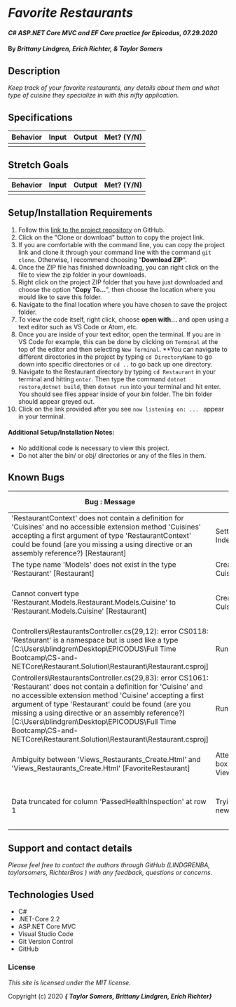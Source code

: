 # _Favorite Restaurants_

#### _C# ASP.NET Core MVC and EF Core practice for Epicodus, 07.29.2020_

#### By _**Brittany Lindgren, Erich Richter, & Taylor Somers**_


## Description

_Keep track of your favorite restaurants, any details about them and what type of cuisine they specialize in with this nifty application._


## Specifications

| Behavior   |   Input   |  Output |  Met? (Y/N)  |
|----------|:-------------:|------:|-----------:|
|    |   |    |    |



## Stretch Goals
| Behavior   |   Input   |  Output |  Met? (Y/N)  |
|----------|:-------------:|------:|-----------:|
|  |  |  |  |


## Setup/Installation Requirements

  1. Follow this [link to the project repository](https://github.com/LINDGRENBA/favorite-restaurants.git) on GitHub.  
  2. Click on the "Clone or download" button to copy the project link.     
  3. If you are comfortable with the command line, you can copy the project link and clone it through your command line with the command `git clone`. Otherwise, I recommend choosing "**Download ZIP**".     
   4. Once the ZIP file has finished downloading, you can right click on the file to view the zip folder in your downloads.     
  5. Right click on the project ZIP folder that you have just downloaded and choose the option "**Copy To...**", then choose the location where you would like to save this folder.      
  6. Navigate to the final location where you have chosen to save the project folder.      
  7. To view the code itself, right click, choose **open with...** and open using a text editor such as VS Code or Atom, etc.
  8. Once you are inside of your text editor, open the terminal. If you are in VS Code for example, this can be done by clicking on `Terminal` at the top of the editor and then selecting `New Terminal`. **You can navigate to different directories in the project by typing `cd DirectoryName` to go down into specific directories or `cd ..` to go back up one directory. 
  9. Navigate to the Restaurant directory by typing `cd Restaurant` in your terminal and hitting `enter`. Then type the command `dotnet restore`,`dotnet build`, then `dotnet run` into your terminal and hit enter. You should see files appear inside of your bin folder. The bin folder should appear greyed out. 
  10. Click on the link provided after you see `now listening on: ... ` appear in your terminal.


#### Additional Setup/Installation Notes:

* No additional code is necessary to view this project.   
* Do not alter the bin/ or obj/ directories or any of the files in them.

## Known Bugs

| Bug : Message |  Situation  | Resolved (Y/N) |  How was the issue resolved?  |
| ------- | ----- | ------ | ------- |
| 'RestaurantContext' does not contain a definition for 'Cuisines' and no accessible extension method 'Cuisines' accepting a first argument of type 'RestaurantContext' could be found (are you missing a using directive or an assembly reference?) [Restaurant] | Setting up CuisinesController Index View | Y | Add `public virtual DbSet<Cuisine> Cuisines { get; set; }` to RestaurantContext.cs |
| The type name 'Models' does not exist in the type 'Restaurant' [Restaurant] | Creating the Index view for Cuisine | Y | Added code to Controllers/RestaurantController |
| Cannot convert type 'Restaurant.Models.Restaurant.Models.Cuisine' to 'Restaurant.Models.Cuisine' [Restaurant] | Creating the Index view for Cuisine | Y | Update EntityFrameworkCore to version 2.2.6, delete bin and obj folders, run `dotnet restore` and `dotnet build`, close and re-open VS Code |
| Controllers\RestaurantsController.cs(29,12): error CS0118: 'Restaurant' is a namespace but is used like a type [C:\Users\blindgren\Desktop\EPICODUS\Full Time Bootcamp\CS-and-NETCore\Restaurant.Solution\Restaurant\Restaurant.csproj] | Running `dotnet build` | Y | Update EntityFrameworkCore to version 2.2.6, delete bin and obj folders, run `dotnet restore` and `dotnet build`, close and re-open VS Code |
| Controllers\RestaurantsController.cs(29,83): error CS1061: 'Restaurant' does not contain a definition for 'Cuisine' and no accessible extension method 'Cuisine' accepting a first argument of type 'Restaurant' could be found (are you missing a using directive or an assembly reference?) [C:\Users\blindgren\Desktop\EPICODUS\Full Time Bootcamp\CS-and-NETCore\Restaurant.Solution\Restaurant\Restaurant.csproj] | Running `dotnet build` | Y | Update EntityFrameworkCore to version 2.2.6, delete bin and obj folders, run `dotnet restore` and `dotnet build`, close and re-open VS Code |
| Ambiguity between 'Views_Restaurants_Create.Html' and 'Views_Restaurants_Create.Html' [FavoriteRestaurant] | Attempting to create dropdown box for Views/Restaurants/Create.cshtml | Y | Add datatype `Health` to property `PassedHealthInspection` in Restaurant.cs and update calls to datatype in other files. |
| Data truncated for column 'PassedHealthInspection' at row 1 | Trying to submit form to create a new Restaurant | Y | Changed data type for PassedHealthInspection column from ENUM to INT and set our default to 1 which corresponds to the 'no' answer |


## Support and contact details

_Please feel free to contact the authors through GitHub (LINDGRENBA, taylorsomers, RichterBros ) with any feedback, questions or concerns._


## Technologies Used

* C#
* .NET-Core 2.2
* ASP.NET Core MVC
* Visual Studio Code
* Git Version Control
* GitHub


### License

*This site is licensed under the MIT license.*

Copyright (c) 2020 **_{ Taylor Somers, Brittany Lindgren, Erich Richter}_**
